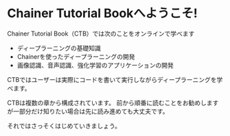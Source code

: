 # Chainer Tutorial Bookへようこそ!

Chainer Tutorial Book（CTB）では次のことをオンラインで学べます

* ディープラーニングの基礎知識
* Chainerを使ったディープラーニングの開発
* 画像認識、音声認識、強化学習のアプリケーションの開発

CTBではユーザーは実際にコードを書いて実行しながらディープラーニングを学べます。

CTBは複数の章から構成されています。
前から順番に読むことをお勧めしますが一部分だけ知りたい場合は先に読み進めても大丈夫です。

それではさっそくはじめていきましょう。
